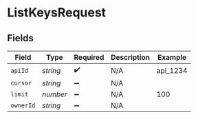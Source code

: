 # ListKeysRequest


## Fields

| Field              | Type               | Required           | Description        | Example            |
| ------------------ | ------------------ | ------------------ | ------------------ | ------------------ |
| `apiId`            | *string*           | :heavy_check_mark: | N/A                | api_1234           |
| `cursor`           | *string*           | :heavy_minus_sign: | N/A                |                    |
| `limit`            | *number*           | :heavy_minus_sign: | N/A                | 100                |
| `ownerId`          | *string*           | :heavy_minus_sign: | N/A                |                    |